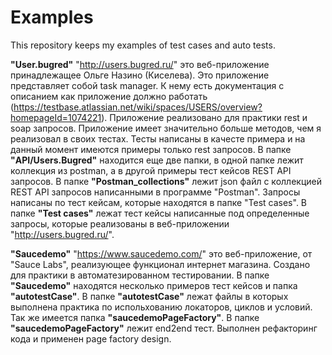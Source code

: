 # Examples
This repository keeps my examples of test cases and auto tests. 

**"User.bugred"**
"http://users.bugred.ru/" это веб-приложение принадлежащее Ольге Назино (Киселева). Это приложение представляет собой task manager. К нему есть документация с описанием как приложение должно работать (https://testbase.atlassian.net/wiki/spaces/USERS/overview?homepageId=1074221). Приложение реализовано для практики rest и soap запросов. Приложение имеет значительно больше методов, чем я реализовал в своих тестах. Тесты написаны в качесте примера и на данный момент имеются примеры только rest запросов.
В папке **"API/Users.Bugred"** находится еще две папки, в одной папке лежит коллекция из postman, а в другой примеры тест кейсов REST API запросов. 
В папке **"Postman_collections"** лежит json файл с коллекцией REST API запросов написанными в программе "Postman". Запросы написаны по тест кейсам, которые находятся в папке "Test cases".
В папке **"Test cases"** лежат тест кейсы написанные под определенные запросы, которые реализованы в веб-приложении "http://users.bugred.ru/".

**"Saucedemo"**
"https://www.saucedemo.com/" это веб-приложение, от "Sauce Labs", реализующее функционал интернет магазина. Создано для практики в автоматезированном тестировании. 
В папке **"Saucedemo"** находятся несколько примеров тест кейсов и папка **"autotestCase"**.
В папке **"autotestCase"** лежат файлы в которых выполнена практика по испольхованию локаторов, циклов и условий. Так же имеется папка **"saucedemoPageFactory"**.
В папке **"saucedemoPageFactory"** лежит end2end тест. Выполнен рефакторинг кода и применен page factory design.
